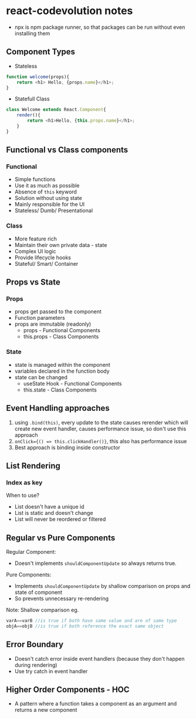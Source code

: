 # react-codevolution notes

- npx is npm package runner, so that packages can be run without even installing them

## Component Types

- Stateless

```Javascript
function welcome(props){
    return <h1> Hello, {props.name}</h1>;
}
```

- Statefull Class

```Javascript
class Welcome extends React.Component{
    render(){
        return <h1>Hello, {this.props.name}</h1>;
    }
}
```

## Functional vs Class components

### Functional

- Simple functions
- Use it as much as possible
- Absence of `this` keyword
- Solution without using state
- Mainly responsible for the UI
- Stateless/ Dumb/ Presentational

### Class

- More feature rich
- Maintain their own private data - state
- Complex UI logic
- Provide lifecycle hooks
- Stateful/ Smart/ Container

## Props vs State

### Props

- props get passed to the component
- Function parameters
- props are immutable (readonly)
  - props - Functional Components
  - this.props - Class Components

### State

- state is managed within the component
- variables declared in the function body
- state can be changed
  - useState Hook - Functional Components
  - this.state - Class Components

## Event Handling approaches

1. using `.bind(this)`, every update to the state causes rerender which will create new event handler, causes performance issue, so don't use this approach
2. `onClick={() => this.clickHandler()}`, this also has performance issue
3. Best approach is binding inside constructor

## List Rendering

### Index as key

When to use?

- List doesn't have a unique id
- List is static and doesn't change
- List will never be reordered or filtered

## Regular vs Pure Components

Regular Component:

- Doesn't implements `shouldComponentUpdate` so always returns true.

Pure Components:

- Implements `shouldComponentUpdate` by shallow comparison on props and state of component
- So prevents unnecessary re-rendering

Note: Shallow comparison eg.

```JavaScript
varA==varB //is true if both have same value and are of same type
objA==objB //is true if both reference the exact same object
```

## Error Boundary

- Doesn't catch error inside event handlers (because they don't happen during rendering)
- Use try catch in event handler

## Higher Order Components - HOC

- A pattern where a function takes a component as an argument and returns a new component
